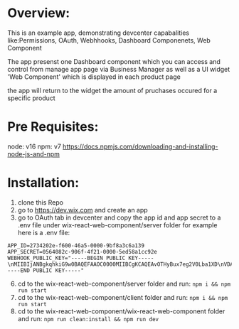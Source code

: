 # Overview:
This is an example app, demonstrating devcenter capabalities like:Permissions, OAuth, Webhhooks, Dashboard Componenets, Web Component


The app presenst one Dashboard component which you can access and control from manage app page via Business Manager
as well as a UI widget 'Web Component' which is displayed in each product page

the app will return to the widget the amount of pruchases occured for a specific product

# Pre Requisites:
node: v16 
npm: v7
https://docs.npmjs.com/downloading-and-installing-node-js-and-npm

# Installation:
1. clone this Repo
2. go to https://dev.wix.com and create an app
3. go to OAuth tab in devcenter and copy the app id and app secret to a .env file under wix-react-web-component/server folder
for example here is a .env file:
```
APP_ID=2734202e-f600-46a5-0000-9bf8a3c6a139
APP_SECRET=0564082c-906f-4f21-0000-5ed58a1cc92e
WEBHOOK_PUBLIC_KEY="-----BEGIN PUBLIC KEY-----\nMIIBIjANBgkqhkiG9w0BAQEFAAOC0000MIIBCgKCAQEAvOTHyBux7eg2V0Lba1XD\nVDAATJVNxU6wJi37bTFzDHRPtdgXNdDwdgPRRon1p8GcQnM167Qlm3xVJIPuZl8J\ni200HX41X74JcOE3TxoJZ/Z8JhGFRgj5aX8qaiwyxJ1ENzNjVtDi/yM0000/cZ3\nksXZulf6alMwk8SGocinodl9duaVB5SZyu4Bpk5HLud2edhSIm8aIwZFh+9fYcg5\neNvm9hdnb658MvM8gJ65GihbxLzzBz8PGU3xzJHmS7us4FjSJnYtiszWU41EA3ur\naNmgVpYiWHeANfw3hG4XT+mga9Lut1033m5yM74b2TmMYKAvUMZQ/6SAgqoME6/V\nHQIDAQAB\n-----END PUBLIC KEY-----"
```

6. cd to the wix-react-web-component/server folder and run: `npm i && npm run start`
7. cd to the wix-react-web-component/client folder and run: `npm i && npm run start`
8. cd to the wix-react-web-component/wix-react-web-component folder and run: `npm run clean:install && npm run dev`




